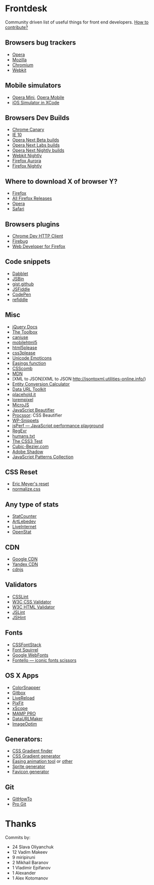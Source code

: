 Frontdesk
=========

Community driven list of useful things for front end developers. [How to contribute?](https://github.com/miripiruni/frontdesk/wiki/How-to-contribute)

## Browsers bug trackers
- [Opera](https://bugs.opera.com/)
- [Mozilla](https://bugzilla.mozilla.org/)
- [Chromium](http://code.google.com/p/chromium/issues/list)
- [Webkit](http://www.webkit.org/quality/reporting.html)

## Mobile simulators
- [Opera Mini](http://www.opera.com/developer/tools/mini/), [Opera Mobile](http://www.opera.com/developer/tools/mobile/)
- [iOS Simulator in XCode](https://developer.apple.com/devcenter/ios/index.action)

## Browsers Dev Builds
- [Chrome Canary](https://tools.google.com/dlpage/chromesxs)
- [IE 10](http://ie.microsoft.com/TESTdrive/)
- [Opera Next Beta builds](http://www.opera.com/browser/next/)
- [Opera Next Labs builds](http://dev.opera.com/labs/)
- [Opera Next Nightly builds](http://my.opera.com/desktopteam/blog/)
- [Webkit Nightly](http://nightly.webkit.org/)
- [Firefox Aurora](http://www.mozilla.org/en-US/firefox/aurora/)
- [Firefox Nightly](http://nightly.mozilla.org/)

## Where to download X of browser Y?
- [Firefox](ftp://ftp.mozilla.org/pub/firefox/releases/)
- [All Firefox Releases](http://mozilla-russia.org/products/firefox/history.html#release)
- [Opera](ftp://ftp.opera.com/pub/opera/)
- [Safari](http://support.apple.com/downloads/#safari)

## Browsers plugins
- [Chrome Dev HTTP Client](https://chrome.google.com/webstore/detail/aejoelaoggembcahagimdiliamlcdmfm)
- [Firebug](http://getfirebug.com)
- [Web Developer for Firefox](http://chrispederick.com/work/web-developer/)

## Code snippets
- [Dabblet](http://dabblet.com)
- [JSBin](http://jsbin.com/)
- [gist.github](https://gist.github.com/)
- [JSFiddle](http://jsfiddle.net/)
- [CodePen](http://codepen.io/)
- [refiddle](http://refiddle.com/)

## Misc
- [jQuery Docs](http://docs.jquery.com/Main_Page)
- [The Toolbox](http://www.thetoolbox.cc/)
- [caniuse](http://caniuse.com/)
- [mobilehtml5](http://mobilehtml5.org/)
- [html5please](http://html5please.com/)
- [css3please](http://css3please.com/)
- [Unicode Emoticons](http://unicodeemoticons.com/)
- [Easings function](http://easings.net/)
- [CSScomb](http://csscomb.com/online/)
- [MDN](https://developer.mozilla.org/)
- [XML to JSON](XML to JSON http://jsontoxml.utilities-online.info/)
- [Entity Conversion Calculator](http://www.evotech.net/articles/testjsentities.html)
- [Data URL Toolkit](https://github.com/sveinbjornt/Data-URL-Toolkit)
- [placehold.it](http://placehold.it/)
- [lorempixel](http://lorempixel.com/)
- [MicroJS](http://microjs.com/)
- [JavaScript Beautifier](http://jsbeautifier.org/)
- [Procssor](http://procssor.com/): CSS Beautifier
- [WP-Snippets](http://wp-snippets.com/)
- [jsPerf — JavaScript performance playground](http://jsperf.com/)
- [RegExr](http://gskinner.com/RegExr/)
- [humans.txt](http://humanstxt.org)
- [The CSS3 Test](http://css3test.com)
- [Cubic-Bezier.com](http://cubic-bezier.com/)
- [Adobe Shadow](http://labs.adobe.com/technologies/shadow/)
- [JavaScript Patterns Collection](http://shichuan.github.com/javascript-patterns/)

## CSS Reset
- [Eric Meyer's reset](http://meyerweb.com/eric/tools/css/reset/index.html)
- [normalize.css](http://necolas.github.com/normalize.css/)

## Any type of stats
- [StatCounter](http://gs.statcounter.com/)
- [ArtLebedev](http://www.artlebedev.ru/tools/browsers/)
- [LiveInternet](http://www.liveinternet.ru/stat/ru/browsers.html?period=month)
- [OpenStat](https://www.openstat.ru/counter:meta/trends/report/browser/)

## CDN
- [Google CDN](https://developers.google.com/speed/libraries/devguide)
- [Yandex CDN](http://api.yandex.ru/jslibs/libs.xml)
- [cdnjs](http://cdnjs.com/)

## Validators
- [CSSLint](http://csslint.net)
- [W3C CSS Validator](http://jigsaw.w3.org/css-validator/)
- [W3C HTML Validator](http://validator.w3.org/)
- [JSLint](http://jslint.com)
- [JSHint](http://jshint.com/)

## Fonts
- [CSSFontStack](http://cssfontstack.com/)
- [Font Squirrel](http://www.fontsquirrel.com)
- [Google WebFonts](http://www.google.com/webfonts/)
- [Fontello — iconic fonts scissors](http://fontello.com/)

## OS X Apps
- [ColorSnapper](http://colorsnapper.com/)
- [Gitbox](http://itunes.apple.com/ru/app/gitbox/id403388357?mt=12)
- [LiveReload](http://livereload.com/)
- [PixFit](http://splashsoftware.pl/pixfit/)
- [xScope](http://xscopeapp.com)
- [MAMP PRO](http://www.mamp.info/en/mamp-pro/)
- [DataURLMaker](https://github.com/sveinbjornt/Data-URL-Toolkit/tree/master/Releases)
- [ImageOptim](http://imageoptim.com)

## Generators:
- [CSS Gradient finder](http://gradientfinder.com/)
- [CSS Gradient generator](http://www.colorzilla.com/gradient-editor/)
- [Easing animation tool](http://matthewlein.com/ceaser/) or [other](http://cubic-bezier.com/)
- [Sprite generator](http://spritepad.wearekiss.com/)
- [Favicon generator](http://www.favicon.cc/)

## Git
- [GitHowTo](http://githowto.com/)
- [Pro Git](http://git-scm.com/book)


Thanks
======

Commits by:

* 24 Slava Oliyanchuk
*  12 Vadim Makeev
*   9 miripiruni
*   2 Mikhail Baranov
*   1 Vladimir Epifanov
*   1 Alexander
*   1 Alex Kotomanov
